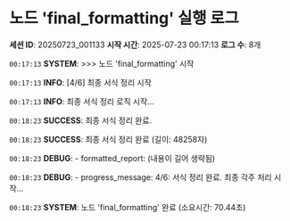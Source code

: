 # 노드 'final_formatting' 실행 로그

**세션 ID**: 20250723_001133
**시작 시간**: 2025-07-23 00:17:13
**로그 수**: 8개

`00:17:13` **SYSTEM**: >>> 노드 'final_formatting' 시작

`00:17:13` **INFO**: [4/6] 최종 서식 정리 시작

`00:17:13` **INFO**: 최종 서식 정리 로직 시작...

`00:18:23` **SUCCESS**: 최종 서식 정리 완료.

`00:18:23` **SUCCESS**: 최종 서식 정리 완료 (길이: 48258자)

`00:18:23` **DEBUG**:   - formatted_report: (내용이 길어 생략됨)

`00:18:23` **DEBUG**:   - progress_message: 4/6: 서식 정리 완료. 최종 각주 처리 시작...

`00:18:23` **SYSTEM**: 노드 'final_formatting' 완료 (소요시간: 70.44초)

